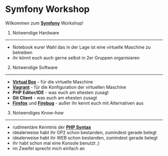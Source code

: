Symfony Workshop
================

Wilkommen zum [**Symfony**][1] Workshop!

1) Notwendige Hardware
----------------------
* Notebook eurer Wahl das in der Lage ist eine virtuelle Maschine zu betreiben
* ihr könnt euch auch gerne selbst in 2er Gruppen organisieren


2) Notwendige Software
----------------------
* [**Virtual Box**][2] - für die virtuelle Maschine
* [**Vagrant**][3] - für die Konfiguration der virtuellen Maschine
* **PHP Editor/IDE** - was euch am ehesten zusagt
* **Git Client** - was euch am ehesten zusagt
* [**Firefox**][4] und [**Firebug**][5] - außer ihr kennt euch mit Alternativen aus

3) Notwendiges Know-how
-----------------------
* rudimentäre Kenntnis der [**PHP Syntax**][6]
* idealerweise habt ihr GP2 schon bestanden, zumindest gerade belegt
* idealerweise habt ihr WEB schon bestanden, zumindest gerade belegt
* ihr habt schon mal eine Konsole benutzt ;)
* im Zweifel sprecht mich einfach an


[1]:	http://www.symfony.com
[2]:	https://www.virtualbox.org/
[3]:	http://www.vagrantup.com/
[4]:	http://www.mozilla.org/de/firefox/new/
[5]:	https://getfirebug.com/
[6]:	http://www.php.net/manual/de/langref.php